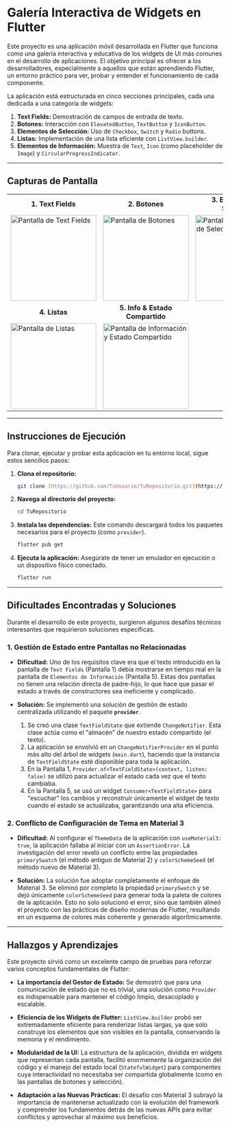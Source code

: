 # Galería Interactiva de Widgets en Flutter

Este proyecto es una aplicación móvil desarrollada en Flutter que funciona como una galería interactiva y educativa de los widgets de UI más comunes en el desarrollo de aplicaciones. El objetivo principal es ofrecer a los desarrolladores, especialmente a aquellos que están aprendiendo Flutter, un entorno práctico para ver, probar y entender el funcionamiento de cada componente.

La aplicación está estructurada en cinco secciones principales, cada una dedicada a una categoría de widgets:

1.  **Text Fields:** Demostración de campos de entrada de texto.
2.  **Botones:** Interacción con `ElevatedButton`, `TextButton` y `IconButton`.
3.  **Elementos de Selección:** Uso de `Checkbox`, `Switch` y `Radio` buttons.
4.  **Listas:** Implementación de una lista eficiente con `ListView.builder`.
5.  **Elementos de Información:** Muestra de `Text`, `Icon` (como placeholder de `Image`) y `CircularProgressIndicator`.

---

## Capturas de Pantalla

<table>
  <tr>
    <td align="center"><strong>1. Text Fields</strong></td>
    <td align="center"><strong>2. Botones</strong></td>
    <td align="center"><strong>3. Elementos de Selección</strong></td>
  </tr>
  <tr>
    <td><img src="https://github.com/user-attachments/assets/13799c0f-6b8f-4451-a2fe-866775ba7406" alt="Pantalla de Text Fields" width="200"/></td>
    <td><img src="https://github.com/user-attachments/assets/a2d4e1df-5a14-483a-b3b3-afcd3d1266bf" alt="Pantalla de Botones" width="200"/></td>
    <td><img src="https://github.com/user-attachments/assets/a97de2f2-e984-4885-8ddf-44fc04550a02" alt="Pantalla de Elementos de Selección" width="200"/></td>
  </tr>
    <tr>
    <td align="center"><strong>4. Listas</strong></td>
    <td align="center"><strong>5. Info & Estado Compartido</strong></td>
  </tr>
   <tr>
    <td><img src="https://github.com/user-attachments/assets/87fabf50-246d-4bf0-b723-191017da0830" alt="Pantalla de Listas" width="200"/></td>
    <td><img src="https://github.com/user-attachments/assets/9458b4c6-af16-49a0-8cc9-61ecee32a628" alt="Pantalla de Información y Estado Compartido" width="200"/></td>
  </tr>
</table>

---

## Instrucciones de Ejecución

Para clonar, ejecutar y probar esta aplicación en tu entorno local, sigue estos sencillos pasos:

1.  **Clona el repositorio:**
    ```bash
    git clone [https://github.com/TuUsuario/TuRepositorio.git](https://github.com/TuUsuario/TuRepositorio.git)
    ```

2.  **Navega al directorio del proyecto:**
    ```bash
    cd TuRepositorio
    ```

3.  **Instala las dependencias:**
    Este comando descargará todos los paquetes necesarios para el proyecto (como `provider`).
    ```bash
    flutter pub get
    ```

4.  **Ejecuta la aplicación:**
    Asegúrate de tener un emulador en ejecución o un dispositivo físico conectado.
    ```bash
    flutter run
    ```

---

## Dificultades Encontradas y Soluciones

Durante el desarrollo de este proyecto, surgieron algunos desafíos técnicos interesantes que requirieron soluciones específicas.

### 1. Gestión de Estado entre Pantallas no Relacionadas

* **Dificultad:** Uno de los requisitos clave era que el texto introducido en la pantalla de `Text Fields` (Pantalla 1) debía mostrarse en tiempo real en la pantalla de `Elementos de Información` (Pantalla 5). Estas dos pantallas no tienen una relación directa de padre-hijo, lo que hace que pasar el estado a través de constructores sea ineficiente y complicado.

* **Solución:** Se implementó una solución de gestión de estado centralizada utilizando el paquete **`provider`**.
    1.  Se creó una clase `TextFieldState` que extiende `ChangeNotifier`. Esta clase actúa como el "almacén" de nuestro estado compartido (el texto).
    2.  La aplicación se envolvió en un `ChangeNotifierProvider` en el punto más alto del árbol de widgets (`main.dart`), haciendo que la instancia de `TextFieldState` esté disponible para toda la aplicación.
    3.  En la Pantalla 1, `Provider.of<TextFieldState>(context, listen: false)` se utilizó para actualizar el estado cada vez que el texto cambiaba.
    4.  En la Pantalla 5, se usó un widget `Consumer<TextFieldState>` para "escuchar" los cambios y reconstruir únicamente el widget de texto cuando el estado se actualizaba, garantizando una alta eficiencia.

### 2. Conflicto de Configuración de Tema en Material 3

* **Dificultad:** Al configurar el `ThemeData` de la aplicación con `useMaterial3: true`, la aplicación fallaba al iniciar con un `AssertionError`. La investigación del error reveló un conflicto entre las propiedades `primarySwatch` (el método antiguo de Material 2) y `colorSchemeSeed` (el método nuevo de Material 3).

* **Solución:** La solución fue adoptar completamente el enfoque de Material 3. Se eliminó por completo la propiedad `primarySwatch` y se dejó únicamente `colorSchemeSeed` para generar toda la paleta de colores de la aplicación. Esto no solo solucionó el error, sino que también alineó el proyecto con las prácticas de diseño modernas de Flutter, resultando en un esquema de colores más coherente y generado algorítmicamente.

---

## Hallazgos y Aprendizajes

Este proyecto sirvió como un excelente campo de pruebas para reforzar varios conceptos fundamentales de Flutter:

* **La importancia del Gestor de Estado:** Se demostró que para una comunicación de estado que no es trivial, una solución como `Provider` es indispensable para mantener el código limpio, desacoplado y escalable.

* **Eficiencia de los Widgets de Flutter:** `ListView.builder` probó ser extremadamente eficiente para renderizar listas largas, ya que solo construye los elementos que son visibles en la pantalla, conservando la memoria y el rendimiento.

* **Modularidad de la UI:** La estructura de la aplicación, dividida en widgets que representan cada pantalla, facilitó enormemente la organización del código y el manejo del estado local (`StatefulWidget`) para componentes cuya interactividad no necesitaba ser compartida globalmente (como en las pantallas de botones y selección).

* **Adaptación a las Nuevas Prácticas:** El desafío con Material 3 subrayó la importancia de mantenerse actualizado con la evolución del framework y comprender los fundamentos detrás de las nuevas APIs para evitar conflictos y aprovechar al máximo sus beneficios.

